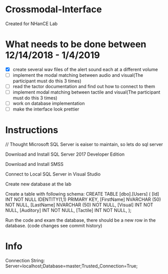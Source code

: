 # Crossmodal-Interface

Created for NHanCE Lab

# What needs to be done between 12/14/2018 - 1/4/2019
- [x] create several wav files of the alert sound each at a different volume
- [ ] implement the modal matching between audio and visual(The participant must do this 3 times)
- [ ] read the tactor documentation and find out how to connect to them
- [ ] implement modal matching between tactile and visual(The participant must do this 3 times)
- [ ] work on database implementation
- [ ] make the interface look prettier
# Instructions

// Thought Microsoft SQL Server is eaiser to maintain, so lets do sql server

Download and Install SQL Server 2017 Developer Edition

Download and Install SMSS

Connect to Local SQL Server in Visual Studio

Create new database at the lab

Create a table with following schema:
CREATE TABLE [dbo].[Users] (
[Id] INT NOT NULL IDENTITY(1,1) PRIMARY KEY,
[FirstName] NVARCHAR (50) NOT NULL,
[LastName] NVARCHAR (50) NOT NULL,
[Visual] INT NOT NULL,
[Auditory] INT NOT NULL,
[Tactile] INT NOT NULL,
);

Run the code and exam the database, there should be a new row in the database. (code changes see commit history)

# Info

Connection String: Server=localhost;Database=master;Trusted_Connection=True;
